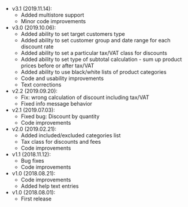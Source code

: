 * v3.1 (2019.11.14):
  * Added multistore support
  * Minor code improvements
* v3.0 (2019.10.06):
  * Added ability to set target customers type
  * Added ability to set customer group and date range for each discount rate
  * Added ability to set a particular tax/VAT class for discounts
  * Added ability to set type of subtotal calculation - sum up product prices before or after tax/VAT
  * Added ability to use black/white lists of product categories
  * Code and usability improvements
  * Text corrections
* v2.2 (2019.09.20):
  * Fix: wrong calculation of discount including tax/VAT
  * Fixed info message behavior
* v2.1 (2019.07.03):
  * Fixed bug: Discount by quantity
  * Code improvements
* v2.0 (2019.02.21):
  * Added included/excluded categories list
  * Tax class for discounts and fees
  * Code improvements
* v1.1 (2018.11.12):
  * Bug fixes
  * Code improvements
* v1.0 (2018.08.21):
  * Code improvements
  * Added help text entries
* v1.0 (2018.08.01):
  * First release
